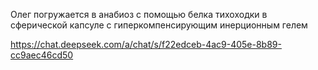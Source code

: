 Олег погружается в анабиоз с помощью белка тихоходки в сферической капсуле с гиперкомпенсирующим инерционным гелем


https://chat.deepseek.com/a/chat/s/f22edceb-4ac9-405e-8b89-cc9aec46cd50